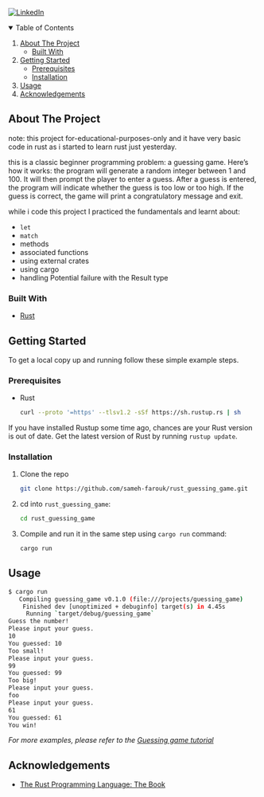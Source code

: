 
[![LinkedIn][linkedin-shield]][linkedin-url]


<!-- TABLE OF CONTENTS -->
<details open="open">
  <summary>Table of Contents</summary>
  <ol>
    <li>
      <a href="#about-the-project">About The Project</a>
      <ul>
        <li><a href="#built-with">Built With</a></li>
      </ul>
    </li>
    <li>
      <a href="#getting-started">Getting Started</a>
      <ul>
        <li><a href="#prerequisites">Prerequisites</a></li>
        <li><a href="#installation">Installation</a></li>
      </ul>
    </li>
    <li><a href="#usage">Usage</a></li>
    <li><a href="#acknowledgements">Acknowledgements</a></li>
  </ol>
</details>



<!-- ABOUT THE PROJECT -->
## About The Project
note: this project for-educational-purposes-only and it have very basic code in rust as i started to learn rust just yesterday.

this is a classic beginner programming problem: a guessing game. Here’s how it works: the program will generate a random integer between 1 and 100. It will then prompt the player to enter a guess. After a guess is entered, the program will indicate whether the guess is too low or too high. If the guess is correct, the game will print a congratulatory message and exit.

while i code this project  I practiced the fundamentals and learnt about:
* `let`
* `match`
* methods
* associated functions
* using external crates
* using cargo
* handling Potential failure with the Result type

### Built With

* [Rust](https://www.rust-lang.org/)


<!-- GETTING STARTED -->
## Getting Started

To get a local copy up and running follow these simple example steps.

### Prerequisites

* Rust
  ```sh
  curl --proto '=https' --tlsv1.2 -sSf https://sh.rustup.rs | sh
  ```
If you have installed Rustup some time ago, chances are your Rust version is out of date. Get the latest version of Rust by running `rustup update`.

### Installation

1. Clone the repo
   ```sh
   git clone https://github.com/sameh-farouk/rust_guessing_game.git
   ```
3. cd into `rust_guessing_game`:
   ```sh
   cd rust_guessing_game
   ```
4. Compile and run it in the same step using `cargo run` command:
   ```sh
   cargo run
   ```



<!-- USAGE EXAMPLES -->
## Usage

```sh
$ cargo run
   Compiling guessing_game v0.1.0 (file:///projects/guessing_game)
    Finished dev [unoptimized + debuginfo] target(s) in 4.45s
     Running `target/debug/guessing_game`
Guess the number!
Please input your guess.
10
You guessed: 10
Too small!
Please input your guess.
99
You guessed: 99
Too big!
Please input your guess.
foo
Please input your guess.
61
You guessed: 61
You win!
```

_For more examples, please refer to the [Guessing game tutorial](https://doc.rust-lang.org/book/ch02-00-guessing-game-tutorial.html)_


<!-- ACKNOWLEDGEMENTS -->
## Acknowledgements
* [The Rust Programming Language: The Book](https://doc.rust-lang.org/book/title-page.html)

<!-- MARKDOWN LINKS & IMAGES -->
<!-- https://www.markdownguide.org/basic-syntax/#reference-style-links -->
[linkedin-shield]: https://img.shields.io/badge/-LinkedIn-black.svg?style=for-the-badge&logo=linkedin&colorB=555
[linkedin-url]: https://www.linkedin.com/in/sameh-farouk-software-developer/

